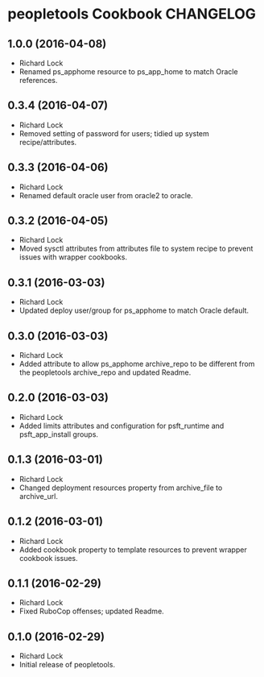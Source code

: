 peopletools Cookbook CHANGELOG
==========================

1.0.0 (2016-04-08)
------------------
- Richard Lock
- Renamed ps_apphome resource to ps_app_home to match Oracle references.

0.3.4 (2016-04-07)
------------------
- Richard Lock
- Removed setting of password for users; tidied up system recipe/attributes.

0.3.3 (2016-04-06)
------------------
- Richard Lock
- Renamed default oracle user from oracle2 to oracle.

0.3.2 (2016-04-05)
------------------
- Richard Lock
- Moved sysctl attributes from attributes file to system recipe to prevent issues with wrapper cookbooks.

0.3.1 (2016-03-03)
------------------
- Richard Lock
- Updated deploy user/group for ps_apphome to match Oracle default.

0.3.0 (2016-03-03)
------------------
- Richard Lock
- Added attribute to allow ps_apphome archive_repo to be different from the peopletools archive_repo and updated Readme.

0.2.0 (2016-03-03)
------------------
- Richard Lock
- Added limits attributes and configuration for psft_runtime and psft_app_install groups.

0.1.3 (2016-03-01)
------------------
- Richard Lock
- Changed deployment resources property from archive_file to archive_url.

0.1.2 (2016-03-01)
------------------
- Richard Lock
- Added cookbook property to template resources to prevent wrapper cookbook issues.

0.1.1 (2016-02-29)
------------------
- Richard Lock
- Fixed RuboCop offenses; updated Readme.

0.1.0 (2016-02-29)
------------------
- Richard Lock
- Initial release of peopletools.
